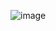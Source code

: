 
![image](https://github.com/MAmr9UH/Image-Classification--Convolutional-Neural-Network-/assets/96629572/3b5587b0-2d0f-4ff4-adae-ba26eb0b0ab6)
